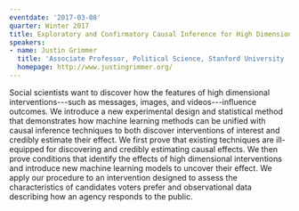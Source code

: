 ```yaml
---
eventdate: '2017-03-08'
quarter: Winter 2017
title: Exploratory and Confirmatory Causal Inference for High Dimensional Interventions
speakers:
- name: Justin Grimmer
  title: 'Associate Professor, Political Science, Stanford University '
  homepage: http://www.justingrimmer.org/
---
```

Social scientists want to discover how the features of high dimensional interventions---such as messages, images, and videos---influence outcomes.  We introduce a new experimental design and statistical method that demonstrates how machine learning methods can be unified with causal inference techniques to both discover interventions of interest and credibly estimate their effect.  We first prove that existing techniques are ill-equipped for discovering and credibly estimating causal effects.  We then prove conditions that identify the effects of high dimensional interventions and introduce new machine learning models to uncover their effect.  We apply our procedure to an intervention designed to assess the characteristics of candidates voters prefer and observational data describing how an agency responds to the public. 